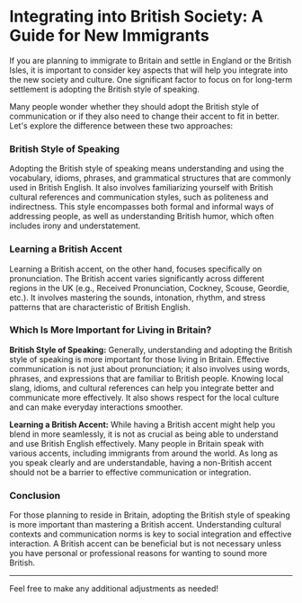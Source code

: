 
# Integrating into British Society: A Guide for New Immigrants

If you are planning to immigrate to Britain and settle in England or the British Isles, it is important to consider key aspects that will help you integrate into the new society and culture. One significant factor to focus on for long-term settlement is adopting the British style of speaking.

Many people wonder whether they should adopt the British style of communication or if they also need to change their accent to fit in better. Let's explore the difference between these two approaches:

### British Style of Speaking

Adopting the British style of speaking means understanding and using the vocabulary, idioms, phrases, and grammatical structures that are commonly used in British English. It also involves familiarizing yourself with British cultural references and communication styles, such as politeness and indirectness. This style encompasses both formal and informal ways of addressing people, as well as understanding British humor, which often includes irony and understatement.

### Learning a British Accent

Learning a British accent, on the other hand, focuses specifically on pronunciation. The British accent varies significantly across different regions in the UK (e.g., Received Pronunciation, Cockney, Scouse, Geordie, etc.). It involves mastering the sounds, intonation, rhythm, and stress patterns that are characteristic of British English.

### Which Is More Important for Living in Britain?

**British Style of Speaking:** Generally, understanding and adopting the British style of speaking is more important for those living in Britain. Effective communication is not just about pronunciation; it also involves using words, phrases, and expressions that are familiar to British people. Knowing local slang, idioms, and cultural references can help you integrate better and communicate more effectively. It also shows respect for the local culture and can make everyday interactions smoother.

**Learning a British Accent:** While having a British accent might help you blend in more seamlessly, it is not as crucial as being able to understand and use British English effectively. Many people in Britain speak with various accents, including immigrants from around the world. As long as you speak clearly and are understandable, having a non-British accent should not be a barrier to effective communication or integration.

### Conclusion

For those planning to reside in Britain, adopting the British style of speaking is more important than mastering a British accent. Understanding cultural contexts and communication norms is key to social integration and effective interaction. A British accent can be beneficial but is not necessary unless you have personal or professional reasons for wanting to sound more British.

---

Feel free to make any additional adjustments as needed!
